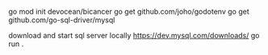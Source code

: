 go mod init devocean/bicancer
go get github.com/joho/godotenv
go get github.com/go-sql-driver/mysql

download and start sql server locally https://dev.mysql.com/downloads/
go run .